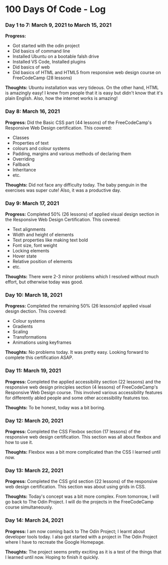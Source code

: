 # 100 Days Of Code - Log

### Day 1 to 7: March 9, 2021 to March 15, 2021
<!--##### (delete me or comment me out)-->

**Progress:**
- Got started with the odin project
- Did basics of command line
- Installed Ubuntu on a bootable falsh drive
- Installed VS Code, Installed plugins
- Did basics of web
- Did basics of HTML and HTML5 from responsive web design course on FreeCodeCamp (28 lessons)

**Thoughts:** Ubuntu installation was very tideous. On the other hand, HTML is amazingly easy! I knew from people that it is easy but didn't know that it's plain English. Also, how the internet works is amazing!

<!--**Link(s) to work:**-->

###  Day 8: March 16, 2021

**Progress:**
Did the Basic CSS part (44 lessons) of the FreeCodeCamp's Responsive Web Design certification. This covered:
- Classes
- Properties of text
- colours and colour systems
- Padding, margins and various methods of declaring them
- Overriding
- Fallback
- Inheritance
- etc.

**Thoughts:** Did not face any difficulty today. The baby penguin in the exercises was super cute! Also, it was a productive day.

### Day 9: March 17, 2021

**Progress:**
Completed 50% (26 lessons) of applied visual design section in the Responsive Web Design Certification. This covered:
- Text alignments
- Width and height of elements
- Text properties like making text bold
- Font size, font weight
- Locking elements
- Hover state
- Relative position of elements
- etc.

**Thoughts:** There were 2-3 minor problems which I resolved without much effort, but otherwise today was good.

### Day 10: March 18, 2021

**Progress:**
Completed the remaining 50% (26 lessons)of applied visual design dection. This covered:
- Colour systems
- Gradients
- Scaling
- Transformations
- Animations using keyframes

**Thoughts:** No problems today. It was pretty easy. Looking forward to complete this certification ASAP.

### Day 11: March 19, 2021

**Progress:**
Completed the applied accessibility section (22 lessons) and the responsive web design principles section (4 lessons) of FreeCodeCamp's Responsive Web Design course. This involved various accessibility features for differently abled people and some other accessibility features too.

**Thoughts:** To be honest, today was a bit boring.

### Day 12: March 20, 2021

**Progress:** 
Completed the CSS Flexbox section (17 lessons) of the responsive web design certification. This section was all about flexbox and how to use it.

**Thoughts:** Flexbox was a bit more complicated than the CSS I learned until now.

### Day 13: March 22, 2021

**Progress:**
Completed the CSS grid section (22 lessons) of the responsive web design certification. This section was about using grids in CSS.

**Thoughts:** Today's concept was a bit more complex. From tomorrow, I will go back to The Odin Project. I will do the projects in the FreeCodeCamp course simultaneously.

### Day 14: March 24, 2021

**Progress:**
I am now coming back to The Odin Project; I learnt about developer tools today. I also got started with a project in The Odin Project where I have to recreate the Google Homepage. 

**Thoughts:** The project seems pretty exciting as it is a test of the things that I learned until now. Hoping to finish it quickly.
